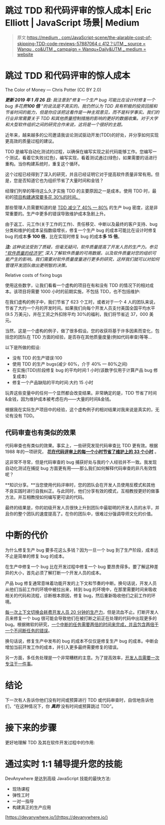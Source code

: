 # 跳过 TDD 和代码评审的惊人成本| Eric Elliott | JavaScript 场景| Medium

> 原文:[https://medium . com/JavaScript-scene/the-alarable-cost-of-skipping-TDD-code-reviews-57887064 c 412？UTM _ source = Wanqu . co&UTM _ campaign = Wanqu+Daily&UTM _ medium = website](https://medium.com/javascript-scene/the-outrageous-cost-of-skipping-tdd-code-reviews-57887064c412?utm_source=wanqu.co&utm_campaign=Wanqu+Daily&utm_medium=website)

# 跳过 TDD 和代码评审的惊人成本



The Color of Money — Chris Potter (CC BY 2.0)



***更新 2019 年 1 月 26 日:*** *我注意到“修复一个生产 bug 可能比在设计时修复一个 bug 多花费****100 倍*** *”的说法是不真实的。我仍然认为 TDD 具有积极的投资回报和节省时间的能力，但是你应该把这看作是一种主观意见，而不是科学事实。我们的行业非常需要关于 TDD 和其他质量控制措施的影响的更好的数据收集。对于大学和大型软件组织之间的研究合作来说，这将是一个很好的主题。*

近年来，越来越多的公司邀请我谈论测试驱动开发(TDD)的好处，并分享如何实现更高效的质量过程的建议。

TDD 是编写自动化测试的过程，以确保在编写实现之前代码能够工作。您编写一个测试，看着它失败(红色)，编写实现，看着测试通过(绿色)，如果需要的话进行重构。当你构建系统时，重复这个循环。

这个过程已经得到了深入的研究，并且已经证明它对于提高软件质量非常有用。但是，您是否知道它也为组织节省了大量时间和金钱？

经理们列举的等待这么久才实施 TDD 的主要原因之一是成本。使用 TDD 时，最初的[项目构建通常要多花 30%的时间。](https://www.computer.org/csdl/mags/so/2007/03/s3024.pdf)

那些管理人员需要知道的是 [TDD 减少了 40% — 80%](https://www.computer.org/csdl/mags/so/2007/03/s3024.pdf) 的生产 bug 密度，这是非常重要的。生产中更多的错误导致维护成本急剧上升。

由于返工、元工作(关于工作的工作)、责任移交、中断以及最终的客户支持、bug 分类和维护的成本呈指数级增长，修复一个生产 bug 的成本可能比在设计时修复 bug 的成本**多 100 倍**，比在实现时修复 bug 的成本**多 15 倍**。

***注:*** *这种说法受到了质疑，但毫无疑问，软件质量提高了开发人员的生产力。参见* [*“软件质量的经济学”*](https://www.amazon.com/Economics-Software-Quality-Capers-Jones/dp/0132582201) *深入了解软件质量的可用数据，以及软件质量对您的组织可能产生的影响。我们需要对软件质量度量进行更多的研究，这样我们就可以对如何管理开发团队做出更明智的决策。*



Relative costs of fixing bugs



使用这些数字，让我们看看一个虚构的项目在有和没有 TDD 的情况下的相对成本。该项目将需要 1000 小时的前期实施，不包括 TDD，也不包括维护:



在我们虚构的例子中，我们节省了 623 个工时，或者对于一个 4 人的团队来说，节省了大约一个月的开发时间。如果我们向每个开发人员支付美国全国平均水平(9.5 万美元)，并在工资之外扣除平均 30%的福利，我们将节省近 37，000 美元。

当然，这是一个虚构的例子，做了很多假设。您的收获将基于许多因素而变化，包括您的团队在 TDD 方面的经验，是否存在其他质量度量(例如代码审查)等等…

以下是所做的假设:

*   没有 TDD 的生产错误:100
*   使用 TDD 的生产 bugs(减少 60%，介于 40% — 80%之间)
*   在实施(TDD)阶段修复 bug 的平均时间:1 小时(该数字仅用于计算产品 bug 修复成本)
*   修复一个产品缺陷的平均时间:大约 15 小时

玩弄这些变量中的任何一个显然都会改变结果。非常确定的是，TDD 节省了时间&金钱，因为维护成本被考虑在内——大量的时间&金钱。

根据我在实际生产项目中的经验，这个虚构例子的相对结果对我来说是真实的，无论有没有 TDD。

## 代码审查也有类似的效果

代码审查也有类似的效果。事实上，一些研究发现代码审查比 TDD 更有效。根据 1988 年的一项研究， [**花在代码评审上的每一个小时节省了维护上的 33 个小时**](http://www.ifsq.org/finding-ia-2.html) 。

这非常不寻常，但是代码审查的 bug 捕获好处与我的个人经验并不一致。我发现自动化测试在捕捉 bug 方面更有用——那么我们如何解释代码审查的非凡有效性呢？

**知识分享。**当您使用代码评审时，您的团队会在开发人员使用反模式和其他不良实践时进行自我纠正。与此同时，他们分享有效的模式，互相教授更好的做事方法，并互相教授如何编写更可读的代码。

最终的结果是，你的初级开发人员很快上升到团队中最聪明的开发人员的水平，并且你的整个团队的速度提高了。在你的团队中，很难过分强调导师文化的价值。

# 中断的代价

为什么修复生产 bug 要多花这么多钱？因为一旦一个 bug 到了生产阶段，成本远不止是简单的修复 bug 的成本。

在生产中修复一个 bug 比在开发过程中修复一个 bug 要昂贵得多。要了解这种差异的大小，首先必须了解打断一个开发人员的成本。

产品 bug 修复通常意味着功能开发的上下文和节奏的中断。换句话说，开发人员从他们当前工作的环境中被拉出来，转到 bug 的环境中，在那里需要时间来吸收相关的代码和流程，诊断根本原因，修复 bug，然后重新吸收他们之前工作的环境。

[每一次上下文切换会耗费开发人员 20 分钟的生产力](http://blog.ninlabs.com/2013/01/programmer-interrupted/)，但是流血不止。打断开发人员来修复一个 bug 很可能会导致他们在被打断之前正在处理的代码中出现更多的 bug。根据微软的研究，[一个中断的任务需要两倍的时间来完成，并且包含两倍于一个不间断任务的错误](http://dl.acm.org/citation.cfm?doid=985692.985715)。

换句话说，修复生产中发布的 bug 的成本不仅仅是修复生产 bug 的成本。中断会增加当前开发工作的成本，并引入更多最终需要修复的错误。

另一方面，多任务处理是一个非常糟糕的主意。为了提高效率，[开发人员需要一次专注于一件事](https://www.joelonsoftware.com/2001/02/12/human-task-switches-considered-harmful/)。

# 结论

下一次有人告诉你他们没有时间或预算进行 TDD 或代码审查时，自信地告诉他们，“在这种情况下，你 ***真的*** 没有时间或预算跳过 TDD”。

# **接下来的步骤**

更好地理解 TDD 及其在软件开发过程中的作用:

# 通过实时 1:1 辅导提升您的技能

DevAnywhere 是达到高级 JavaScript 技能的最快方法:

*   现场课程
*   弹性工时
*   一对一指导
*   构建真正的生产应用



[https://devanywhere.io/](https://devanywhere.io/)



